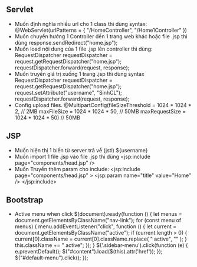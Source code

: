 ## Servlet
- Muốn định nghĩa nhiều url cho 1 class thì dùng syntax: 
@WebServlet(urlPatterns = { "/HomeController", "/Home1Controller" })
- Muốn chuyển hướng 1 Controller đến 1 trang web khác hoặc file .jsp thì dùng
response.sendRedirect("home.jsp");
- Muốn load nội dung của 1 file .jsp lên controller thì dùng:
RequestDispatcher requestDispatcher = request.getRequestDispatcher("home.jsp");
requestDispatcher.forward(request, response);
- Muốn truyền giá trị xuống 1 trang .jsp thì dùng syntax
RequestDispatcher requestDispatcher = request.getRequestDispatcher("home.jsp");
request.setAttribute("username", "SinhCL");
requestDispatcher.forward(request, response);
- Config upload files.
@MultipartConfig(fileSizeThreshold = 1024 * 1024 * 2, // 2MB
		maxFileSize = 1024 * 1024 * 50, // 50MB
		maxRequestSize = 1024 * 1024 * 50) // 50MB
## JSP
- Muốn hiện thị 1 biến từ server trả về (jstl)
${username}
- Muốn import 1 file .jsp vào file .jsp thì dùng
<jsp:include page="components/head.jsp" />
- Muốn Truyền thêm param cho include:
<jsp:include page="components/head.jsp" >
  <jsp:param name="title" value="Home" />
</jsp:include>

## Bootstrap
- Active menu when click
$(document).ready(function () {
  let menus = document.getElementsByClassName("nav-link");
  for (const menu of menus) {
    menu.addEventListener("click", function () {
      let current = document.getElementsByClassName("active");
      if (current.length > 0) {
        current[0].className = current[0].className.replace(
          " active", ""
        );
      }
      this.className += " active";
    });
  }
  $('.sidebar-menu').click(function (e) {
    e.preventDefault();
    $("#content").load($(this).attr('href'));
  });
  $("#default-menu").click();
});


